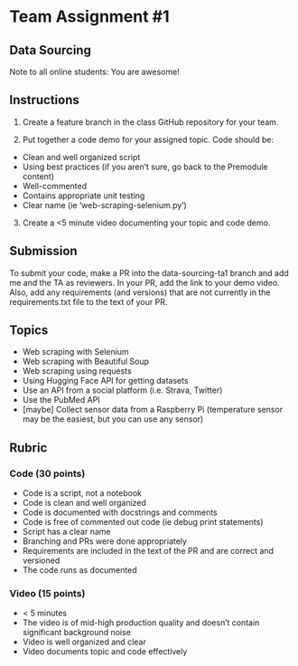 # Team Assignment #1
## Data Sourcing

Note to all online students: You are awesome!

## Instructions
1. Create a feature branch in the class GitHub repository for your team. 

2. Put together a code demo for your assigned topic. 
Code should be:
* Clean and well organized script
* Using best practices (if you aren’t sure, go back to the Premodule content)
* Well-commented
* Contains appropriate unit testing
* Clear name (ie ‘web-scraping-selenium.py’)

3. Create a <5 minute video documenting your topic and code demo. 

## Submission
To submit your code, make a PR into the data-sourcing-ta1 branch and add me and the TA as reviewers. In your PR, add the link to your demo video. Also, add any requirements (and versions) that are not currently in the requirements.txt file to the text of your PR.

## Topics
* Web scraping with Selenium
* Web scraping with Beautiful Soup
* Web scraping using requests
* Using Hugging Face API for getting datasets
* Use an API from a social platform (i.e. Strava, Twitter)
* Use the PubMed API
* [maybe] Collect sensor data from a Raspberry Pi (temperature sensor may be the easiest, but you can use any sensor)

## Rubric
### Code (30 points)
* Code is a script, not a notebook
* Code is clean and well organized
* Code is documented with docstrings and comments 
* Code is free of commented out code (ie debug print statements)
* Script has a clear name
* Branching and PRs were done appropriately
* Requirements are included in the text of the PR and are correct and versioned
* The code runs as documented

### Video (15 points)
* < 5 minutes
* The video is of mid-high production quality and doesn’t contain significant background noise 
* Video is well organized and clear
* Video documents topic and code effectively

